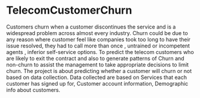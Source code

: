# TelecomCustomerChurn
Customers churn when a customer discontinues the service and  is a widespread problem across almost every industry. Churn could be due to any reason where customer feel like companies took too long to have their issue resolved, they had to call more than once , untrained or incompetent agents , inferior self-service options. To predict the telecom customers who are likely to exit the contract and also to generate patterns of Churn and non-churn to assist the management to take appropriate decisions to limit churn. The project is about predicting whether a customer will churn or not based on data collection. Data collected are based on  Services that each customer has signed up for, Customer account information, Demographic info about customers.
